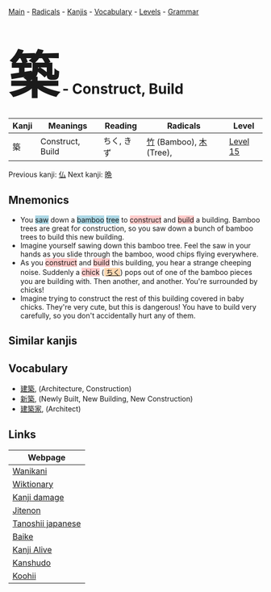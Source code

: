 <style> bigfont {font-size: 100px}</style>
[Main](../index.md) -
[Radicals](../radicals.md) -
[Kanjis](../kanjis.md) -
[Vocabulary](../vocabulary.md) -
[Levels](../levels.md) -
[Grammar](../grammar.md)
# <bigfont> 築</bigfont> - Construct, Build 

| Kanji | Meanings | Reading | Radicals | Level |
| --- | --- | --- | --- | --- |
| 築 | Construct, Build | ちく, きず | [竹](../radicals/竹.md) (Bamboo), [木](../radicals/木.md) (Tree),  | [Level 15](../levels/wk_level15.md) |

Previous kanji: [仏](仏.md) Next kanji: [晩](晩.md) 

## Mnemonics
 * You <span style="background-color:#ADD8E6"> saw</span> down a <span style="background-color:#ADD8E6"> bamboo</span> <span style="background-color:#ADD8E6"> tree</span> to <span style="background-color:#ffcccb"> construct</span> and <span style="background-color:#ffcccb"> build</span> a building. Bamboo trees are great for construction, so you saw down a bunch of bamboo trees to build this new building.
* Imagine yourself sawing down this bamboo tree. Feel the saw in your hands as you slide through the bamboo, wood chips flying everywhere.
* As you <span style="background-color:#ffcccb"> construct</span> and <span style="background-color:#ffcccb"> build</span> this building, you hear a strange cheeping noise. Suddenly a <span style="background-color:#ffcccb"> chick</span> (<span style="background-color:#fed8b1"> [ちく](https://jisho.org/search/ちく)</span>) pops out of one of the bamboo pieces you are building with. Then another, and another. You're surrounded by chicks!
* Imagine trying to construct the rest of this building covered in baby chicks. They're very cute, but this is dangerous! You have to build very carefully, so you don't accidentally hurt any of them.


## Similar kanjis
 


## Vocabulary
 * [建築](../vocabulary/築.md), (Architecture, Construction)
* [新築](../vocabulary/築.md), (Newly Built, New Building, New Construction)
* [建築家](../vocabulary/築.md), (Architect)



## Links 

| Webpage |
| --- |
| [Wanikani          ](https://www.wanikani.com/kanji/築) |
| [Wiktionary        ](https://en.wiktionary.org/wiki/築) |
| [Kanji damage      ](http://www.kanjidamage.com/kanji/search?utf8=✓&q=築) |
| [Jitenon           ](https://jitenon.com/kanji/築) |
| [Tanoshii japanese ](https://www.tanoshiijapanese.com/dictionary/kanji.cfm?k=築) |
| [Baike             ](https://baike.baidu.com/item/築) |
| [Kanji Alive       ](https://app.kanjialive.com/築) |
| [Kanshudo          ](https://www.kanshudo.com/searchmn?q=築) |
| [Koohii            ](https://kanji.koohii.com/study/kanji/築) |
